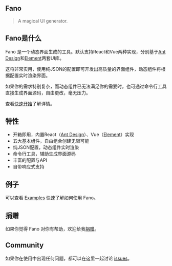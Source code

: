 ## Fano

> A magical UI generator.

## Fano是什么

Fano 是一个动态界面生成的工具。默认支持React和Vue两种实现，分别基于[Ant Design](https://www.npmjs.com/package/antd)和[Element](https://www.npmjs.com/package/element-ui)两套UI库。

这将非常实用，使用纯JSON的配置即可开发出高质量的界面组件，动态组件将根据配置实时渲染界面。

如果你的需求特别复杂，而动态组件已无法满足你的需要时，也可通过命令行工具直接生成界面源码，自由更改，毫无压力。

查看[快速开始](quickstart.md)了解详情。

## 特性

- 开箱即用，内置React（[Ant Design](https://www.npmjs.com/package/antd)）、Vue（[Element](https://www.npmjs.com/package/element-ui)）实现
- 五大基本组件，自由组合创建无限可能
- 纯JSON配置，动态组件实时渲染
- 命令行工具，辅助生成界面源码
- 丰富的配置与API
- 自带响应式支持

## 例子

可以查看 [Examples](https://github.com/fanojs/examples) 快速了解如何使用 Fano。

## 捐赠

如果你觉得 Fano 对你有帮助，欢迎给我[捐赠](https://github.com/fanojs/fano/#donate)。

## Community

如果你在使用中出现任何问题，都可以在这里一起讨论 [issues](https://github.com/fanojs/fano/issues)。
